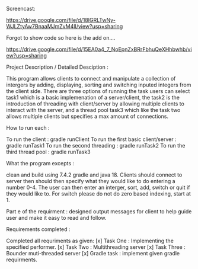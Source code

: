 Screencast: 

https://drive.google.com/file/d/18IGRLTwNy-WJLZtyAw7BnaaMJmZvM4lI/view?usp=sharing

Forgot to show code so here is the add on....

https://drive.google.com/file/d/15EA0a4_7_NoEpnZxBRrFbhuQeXHhbwhb/view?usp=sharing


Project Description / Detailed Desciption :

This program allows clients to connect and manipulate a collection of intergers by adding, displaying, sorting and switching inputed integers from the client side. There are three options of running the task users can select task1 which is a basic implemenation of a server/client, the task2 is the introduction of threading with client/server by allowing multiple clients to interact with the server, and a thread pool task3 which like the task two allows multiple clients but specifies a max amount of connections. 

How to run each :

To run the client : gradle runClient
To run the first basic client/server : gradle runTask1
To run the second threading : gradle runTask2
To run the third thread pool : gradle runTask3

What the program excepts :

clean and build using 7.4.2 gradle and java 18. 
Clients should connect to server then should then specify what they would like to do entering a number 0-4.
The user can then enter an interger, sort, add, switch or quit if they would like to. For switch please do not do zero based indexing, start at 1.

Part e of the requirment : designed output messages for client to help guide user and make it easy to read and follow. 

Requirements completed : 

Completed all requriments as given:
[x] Task One : Implementing the specified performer.
[x] Task Two : Multithreading server
[x] Task Three : Bounder muti-threaded server
[x] Gradle task : implement given gradle requirments. 
